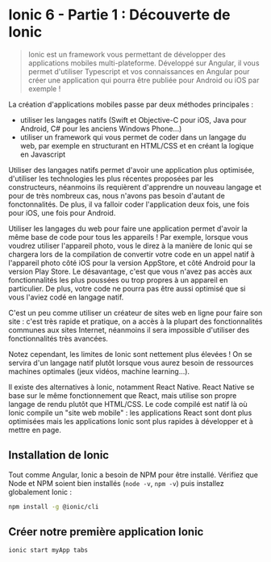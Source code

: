 # Ionic 6 - Partie 1 : Découverte de Ionic

> Ionic est un framework vous permettant de développer des applications mobiles multi-plateforme. Développé sur Angular, il vous permet d'utiliser Typescript et vos connaissances en Angular pour créer une application qui pourra être publiée pour Android ou iOS par exemple !

La création d'applications mobiles passe par deux méthodes principales :
- utiliser les langages natifs (Swift et Objective-C pour iOS, Java pour Android, C# pour les anciens Windows Phone...)
- utiliser un framework qui vous permet de coder dans un langage du web, par exemple en structurant en HTML/CSS et en créant la logique en Javascript

Utiliser des langages natifs permet d'avoir une application plus optimisée, d'utiliser les technologies les plus récentes proposées par les constructeurs, néanmoins ils requièrent d'apprendre un nouveau langage et pour de très nombreux cas, nous n'avons pas besoin d'autant de fonctonnalités. De plus, il va falloir coder l'application deux fois, une fois pour iOS, une fois pour Android.

Utiliser les langages du web pour faire une application permet d'avoir la même base de code pour tous les appareils ! Par exemple, lorsque vous voudrez utiliser l'appareil photo, vous le direz à la manière de Ionic qui se chargera lors de la compilation de convertir votre code en un appel natif à l'appareil photo côté iOS pour la version AppStore, et côté Android pour la version Play Store. Le désavantage, c'est que vous n'avez pas accès aux fonctionnalités les plus poussées ou trop propres à un appareil en particulier. De plus, votre code ne pourra pas être aussi optimisé que si vous l'aviez codé en langage natif.

C'est un peu comme utiliser un créateur de sites web en ligne pour faire son site : c'est très rapide et pratique, on a accès à la plupart des fonctionnalités communes aux sites Internet, néanmoins il sera impossible d'utiliser des fonctionnalités très avancées.

Notez cependant, les limites de Ionic sont nettement plus élevées ! On se servira d'un langage natif plutôt lorsque vous aurez besoin de ressources machines optimales (jeux vidéos, machine learning...).

Il existe des alternatives à Ionic, notamment React Native. React Native se base sur le même fonctionnement que React, mais utilise son propre langage de rendu plutôt que HTML/CSS. Le code compilé est natif là où Ionic compile un "site web mobile" : les applications React sont dont plus optimisées mais les applications Ionic sont plus rapides à développer et à mettre en page.

## Installation de Ionic

Tout comme Angular, Ionic a besoin de NPM pour être installé. Vérifiez que Node et NPM soient bien installés (`node -v`, `npm -v`) puis installez globalement Ionic :

```bash
npm install -g @ionic/cli
```

## Créer notre première application Ionic

```bash
ionic start myApp tabs
```